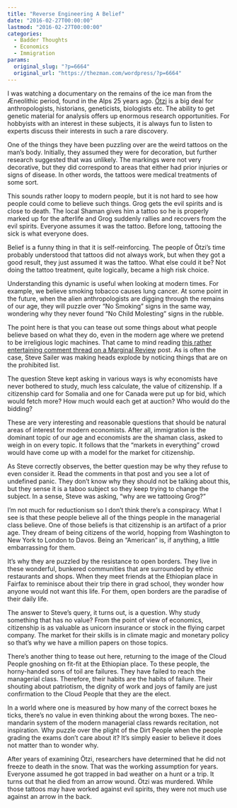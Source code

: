 ```yaml
---
title: "Reverse Engineering A Belief"
date: "2016-02-27T00:00:00"
lastmod: "2016-02-27T00:00:00"
categories:
  - Badder Thoughts
  - Economics
  - Immigration
params:
  original_slug: "?p=6664"
  original_url: "https://thezman.com/wordpress/?p=6664"
---
```


I was watching a documentary on the remains of the ice man from the
Æneolithic period, found in the Alps 25 years
ago. [Ötzi](https://en.wikipedia.org/wiki/%C3%96tzi) is a big deal for
anthropologists, historians, geneticists, biologists etc. The ability to
get genetic material for analysis offers up enormous research
opportunities. For hobbyists with an interest in these subjects, it is
always fun to listen to experts discuss their interests in such a rare
discovery.

One of the things they have been puzzling over are the weird tattoos on
the man’s body. Initially, they assumed they were for decoration, but
further research suggested that was unlikely. The markings were not very
decorative, but they did correspond to areas that either had prior
injuries or signs of disease. In other words, the tattoos were medical
treatments of some sort.

This sounds rather loopy to modern people, but it is not hard to see how
people could come to believe such things. Grog gets the evil spirits and
is close to death. The local Shaman gives him a tattoo so he is properly
marked up for the afterlife and Grog suddenly rallies and recovers from
the evil spirits. Everyone assumes it was the tattoo. Before long,
tattooing the sick is what everyone does.

Belief is a funny thing in that it is self-reinforcing. The people
of Ötzi’s time probably understood that tattoos did not always work, but
when they got a good result, they just assumed it was the tattoo. What
else could it be? Not doing the tattoo treatment, quite logically,
became a high risk choice.

Understanding this dynamic is useful when looking at modern times. For
example, we believe smoking tobacco causes lung cancer. At some point in
the future, when the alien anthropologists are digging through the
remains of our age, they will puzzle over “No Smoking” signs in the same
way, wondering why they never found “No Child Molesting” signs in the
rubble.

The point here is that you can tease out some things about what people
believe based on what they do, even in the modern age where we pretend
to be irreligious logic machines. That came to mind reading [this rather
entertaining comment thread on a Marginal
Review](http://marginalrevolution.com/marginalrevolution/2016/02/what-is-the-dollar-value-of-u-s-citizenship.html#comments)
post. As is often the case, Steve Sailer was making heads explode by
noticing things that are on the prohibited list.

The question Steve kept asking in various ways is why economists have
never bothered to study, much less calculate, the value of citizenship.
If a citizenship card for Somalia and one for Canada were put up for
bid, which would fetch more? How much would each get at auction? Who
would do the bidding?

These are very interesting and reasonable questions that should be
natural areas of interest for modern economists. After all, immigration
is the dominant topic of our age and economists are the shaman class,
asked to weigh in on every topic. It follows that the “markets in
everything” crowd would have come up with a model for the market for
citizenship.

As Steve correctly observes, the better question may be why they refuse
to even consider it. Read the comments in that post and you see a lot of
undefined panic. They don’t know why they should not be talking about
this, but they sense it is a taboo subject so they keep trying to change
the subject. In a sense, Steve was asking, “why are we tattooing Grog?”

I’m not much for reductionism so I don’t think there’s a conspiracy.
What I see is that these people believe all of the things people in the
managerial class believe. One of those beliefs is that citizenship is an
artifact of a prior age. They dream of being citizens of the world,
hopping from Washington to New York to London to Davos. Being an
“American” is, if anything, a little embarrassing for them.

It’s why they are puzzled by the resistance to open borders. They live
in these wonderful, bunkered communities that are surrounded by ethnic
restaurants and shops. When they meet friends at the Ethiopian place in
Fairfax to reminisce about their trip there in grad school, they wonder
how anyone would not want this life. For them, open borders are the
paradise of their daily life.

The answer to Steve’s query, it turns out, is a question. Why study
something that has no value? From the point of view of economics,
citizenship is as valuable as unicorn insurance or stock in the flying
carpet company. The market for their skills is in climate magic and
monetary policy so that’s why we have a million papers on those topics.

There’s another thing to tease out here, returning to the image of the
Cloud People gnoshing on fit-fit at the Ethiopian place. To these
people, the horny-handed sons of toil are failures. They have failed to
reach the managerial class. Therefore, their habits are the habits of
failure. Their shouting about patriotism, the dignity of work and joys
of family are just confirmation to the Cloud People that they are the
elect.

In a world where one is measured by how many of the correct boxes he
ticks, there’s no value in even thinking about the wrong boxes. The
neo-mandarin system of the modern managerial class rewards recitation,
not inspiration. Why puzzle over the plight of the Dirt People when the
people grading the exams don’t care about it? It’s simply easier to
believe it does not matter than to wonder why.

After years of examining Ötzi, researchers have determined that he did
not freeze to death in the snow. That was the working assumption for
years. Everyone assumed he got trapped in bad weather on a hunt or a
trip. It turns out that he died from an arrow wound. Ötzi was murdered.
While those tattoos may have worked against evil spirits, they were not
much use against an arrow in the back.
